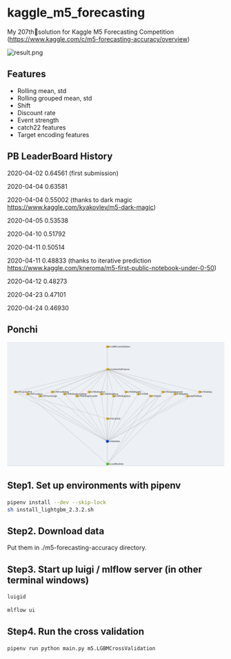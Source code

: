 # kaggle_m5_forecasting

My 207th🥈solution for Kaggle M5 Forecasting Competition (https://www.kaggle.com/c/m5-forecasting-accuracy/overview)

![result.png](appendix/result.png)

## Features

- Rolling mean, std
- Rolling grouped mean, std
- Shift
- Discount rate
- Event strength
- catch22 features
- Target encoding features

## PB LeaderBoard History

2020-04-02 0.64561 (first submission)

2020-04-04 0.63581

2020-04-04 0.55002 (thanks to dark magic https://www.kaggle.com/kyakovlev/m5-dark-magic)

2020-04-05 0.53538

2020-04-10 0.51792

2020-04-11 0.50514

2020-04-11 0.48833 (thanks to iterative prediction https://www.kaggle.com/kneroma/m5-first-public-notebook-under-0-50)

2020-04-12 0.48273

2020-04-23 0.47101

2020-04-24 0.46930

## Ponchi

![Alt text](appendix/ponchi.png?raw=true "Ponchi")

## Step1. Set up environments with pipenv

```bash
pipenv install --dev --skip-lock
sh install_lightgbm_2.3.2.sh
```

## Step2. Download data

Put them in ./m5-forecasting-accuracy directory.

## Step3. Start up luigi / mlflow server (in other terminal windows)

```bash
luigid
```

```bash
mlflow ui
```

## Step4. Run the cross validation

```bash
pipenv run python main.py m5.LGBMCrossValidation
```
